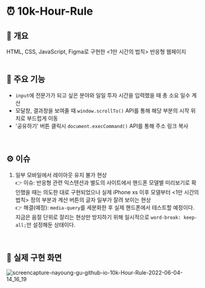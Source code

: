 # ⏰ 10k-Hour-Rule

## 👀 개요

HTML, CSS, JavaScript, Figma로 구현한 <1만 시간의 법칙> 반응형 웹페이지
<br>
<br>

## 📌 주요 기능
- `input`에 전문가가 되고 싶은 분야와 일일 투자 시간을 입력했을 때 총 소요 일수 계산
- 모달창, 결과창을 보여줄 때 `window.scrollTo()` API를 통해 해당 부분의 시작 위치로 부드럽게 이동
- '공유하기' 버튼 클릭시 `document.execCommand()` API를 통해 주소 링크 복사
<br>


## ⚙ 이슈

1. 일부 모바일에서 레이아웃 유지 불가 현상<br>
  👉 이슈: 반응형 관련 익스텐션과 별도의 사이트에서 핸드폰 모델별 미리보기로 확인했을 때는 의도한 대로 구현되었으나 실제 iPhone xs 이후 모델부터 <1만 시간의 법칙> 정의 부분과 계산 버튼의 글자 일부가 잘려 보이는 현상 <br>
  👉 해결(예정): `media-query`를 세분화한 후 실제 핸드폰에서 테스트할 예정이다. 지금은 음절 단위로 잘리는 현상만 방지하기 위해 일시적으로 `word-break: keep-all;`만 설정해둔 상태이다.
<br>

## 🔎 실제 구현 화면
![screencapture-nayoung-gu-github-io-10k-Hour-Rule-2022-06-04-14_16_19](https://user-images.githubusercontent.com/80025366/171985486-b94f127e-848b-4b32-9d23-3eca51abf8d2.png)


